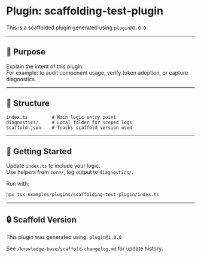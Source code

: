 # Plugin: scaffolding-test-plugin

This is a scaffolded plugin generated using `plugin@1.0.0`.

---

## 📌 Purpose

Explain the intent of this plugin.  
For example: to audit component usage, verify token adoption, or capture diagnostics.

---

## 🧱 Structure

```plaintext
index.ts         # Main logic entry point
diagnostics/     # Local folder for scoped logs
scaffold.json    # Tracks scaffold version used
```

---

## 🚀 Getting Started

Update `index.ts` to include your logic.  
Use helpers from `core/`, log output to `diagnostics/`.

Run with:

```bash
npx tsx examples/plugins/scaffolding-test-plugin/index.ts
```

---

## 🔒 Scaffold Version

This plugin was generated using: `plugin@1.0.0`

See `/knowledge-base/scaffold-changelog.md` for update history.